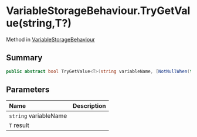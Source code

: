 # VariableStorageBehaviour.TryGetValue<T>(string,T?)

Method in [VariableStorageBehaviour](/docs/api/csharp/yarn.unity.variablestoragebehaviour.md)

## Summary



```csharp
public abstract bool TryGetValue<T>(string variableName, [NotNullWhen(true)] out T? result);
```

## Parameters

|Name|Description|
|:---|:---|
|`string` variableName||
|`T` result||

